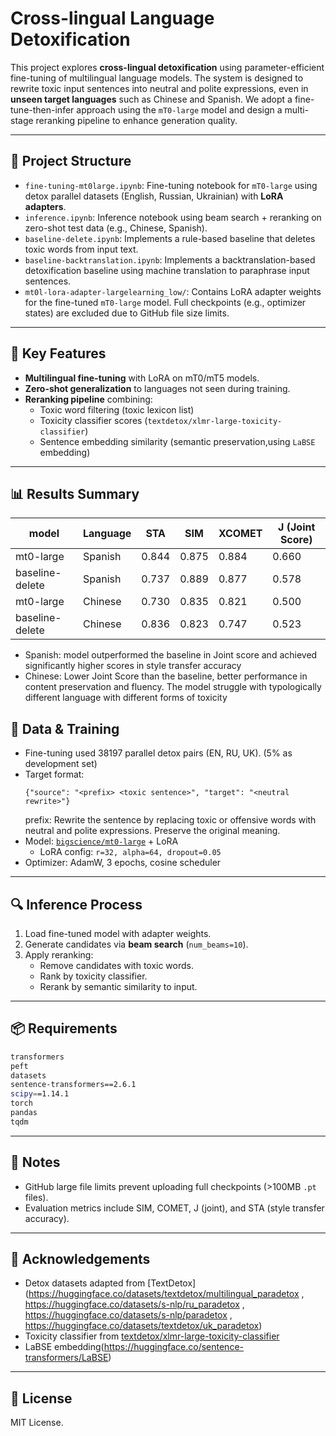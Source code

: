 # Cross-lingual Language Detoxification

This project explores **cross-lingual detoxification** using parameter-efficient fine-tuning of multilingual language models. The system is designed to rewrite toxic input sentences into neutral and polite expressions, even in **unseen target languages** such as Chinese and Spanish. We adopt a fine-tune-then-infer approach using the `mT0-large` model and design a multi-stage reranking pipeline to enhance generation quality.

---

## 🔧 Project Structure

- `fine-tuning-mt0large.ipynb`: Fine-tuning notebook for `mT0-large` using detox parallel datasets (English, Russian, Ukrainian) with **LoRA adapters**.
- `inference.ipynb`: Inference notebook using beam search + reranking on zero-shot test data (e.g., Chinese, Spanish).
- `baseline-delete.ipynb`: Implements a rule-based baseline that deletes toxic words from input text.
- `baseline-backtranslation.ipynb`: Implements a backtranslation-based detoxification baseline using machine translation to paraphrase input sentences.
- `mt0l-lora-adapter-largelearning_low/`: Contains LoRA adapter weights for the fine-tuned `mT0-large` model. Full checkpoints (e.g., optimizer states) are excluded due to GitHub file size limits.

---

## 🚀 Key Features

- **Multilingual fine-tuning** with LoRA on mT0/mT5 models.
- **Zero-shot generalization** to languages not seen during training.
- **Reranking pipeline** combining:
  - Toxic word filtering (toxic lexicon list)
  - Toxicity classifier scores (`textdetox/xlmr-large-toxicity-classifier`)
  - Sentence embedding similarity (semantic preservation,using `LaBSE` embedding)

---

## 📊 Results Summary

|      model      | Language |   STA  |  SIM  | XCOMET | J (Joint Score) |
|-----------------|----------|--------|-------|--------|-----------------|
| mt0-large       |  Spanish |  0.844 | 0.875 | 0.884  |      0.660      | 
| baseline-delete |  Spanish |  0.737 | 0.889 | 0.877  |      0.578      |
| mt0-large       |  Chinese |  0.730 | 0.835 | 0.821  |      0.500      | 
| baseline-delete |  Chinese |  0.836 | 0.823 | 0.747  |      0.523      |

- Spanish: model outperformed the baseline in Joint score and achieved significantly higher scores in style transfer accuracy 
- Chinese: Lower Joint Score than the baseline, better performance in content preservation and fluency. The model struggle with typologically different language with different forms of toxicity 


## 📁 Data & Training

- Fine-tuning used 38197 parallel detox pairs (EN, RU, UK). (5% as development set)
- Target format:  
  ```
  {"source": "<prefix> <toxic sentence>", "target": "<neutral rewrite>"}
  ```
  prefix: Rewrite the sentence by replacing toxic or offensive words with neutral and polite expressions. Preserve the original meaning.
- Model: [`bigscience/mt0-large`](https://huggingface.co/bigscience/mt0-large) + LoRA  
  - LoRA config: `r=32, alpha=64, dropout=0.05`
- Optimizer: AdamW, 3 epochs, cosine scheduler

---

## 🔍 Inference Process

1. Load fine-tuned model with adapter weights.
2. Generate candidates via **beam search** (`num_beams=10`).
3. Apply reranking:
   - Remove candidates with toxic words.
   - Rank by toxicity classifier.
   - Rerank by semantic similarity to input.

---

## 📦 Requirements

```bash
transformers
peft
datasets
sentence-transformers==2.6.1
scipy==1.14.1
torch
pandas
tqdm
```

---

## 📌 Notes

- GitHub large file limits prevent uploading full checkpoints (>100MB `.pt` files).
- Evaluation metrics include SIM, COMET, J (joint), and STA (style transfer accuracy).

---

## 🧠 Acknowledgements

- Detox datasets adapted from [TextDetox](https://huggingface.co/datasets/textdetox/multilingual_paradetox , https://huggingface.co/datasets/s-nlp/ru_paradetox , https://huggingface.co/datasets/s-nlp/paradetox , https://huggingface.co/datasets/textdetox/uk_paradetox)
- Toxicity classifier from [textdetox/xlmr-large-toxicity-classifier](https://huggingface.co/textdetox/xlmr-large-toxicity-classifier)
- LaBSE embedding(https://huggingface.co/sentence-transformers/LaBSE)

---

## 📝 License

MIT License.